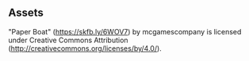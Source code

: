 Assets
------
"Paper Boat" (https://skfb.ly/6WOV7) by mcgamescompany is licensed under Creative Commons Attribution (http://creativecommons.org/licenses/by/4.0/).